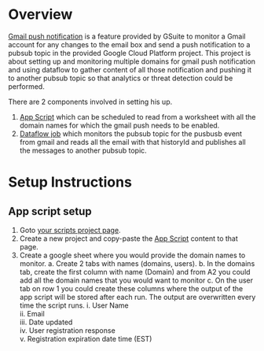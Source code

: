 # Overview
[Gmail push notification](https://developers.google.com/gmail/api/guides/push)  is a feature provided by GSuite to monitor a Gmail account for any changes to the email box and send a push notification to a pubsub topic in the provided Google Cloud Platform project. This project is about setting up and monitoring multiple domains for gmail push notification and using dataflow to gather content of all those notification and pushing it to another pubsub topic so that analytics or threat detection could be performed.

There are 2 components involved in setting his up.

1. [App Script](code.gs) which can be scheduled to read from a worksheet with all the domain names for which the gmail push needs to be enabled.
2. [Dataflow job](src/main/java/com/google/cloud/pso/pipeline/GmailDataflow.java) which monitors the pubsub topic for the pusbusb event from gmail and reads all the email with that historyId and publishes all the messages to another pubsub topic.

# Setup Instructions

## App script setup

1. Goto [your scripts project page](https://script.google.com/home). 
2. Create a new project and copy-paste the [App Script](code.gs) content to that page.
3. Create a google sheet where you would provide the domain names to monitor.
  a. Create 2 tabs with names (domains, users).
  b. In the domains tab, create the first column with name (Domain) and from A2 you could add all the domain names that you would want to monitor
  c. On the user tab on row 1 you could create these columns where the output of the app script will be stored after each run. The output are overwritten every time the script runs.
    i. User Name	
    ii. Email	
    iii. Date updated	
    iv. User registration response	
    v. Registration expiration date time (EST)


